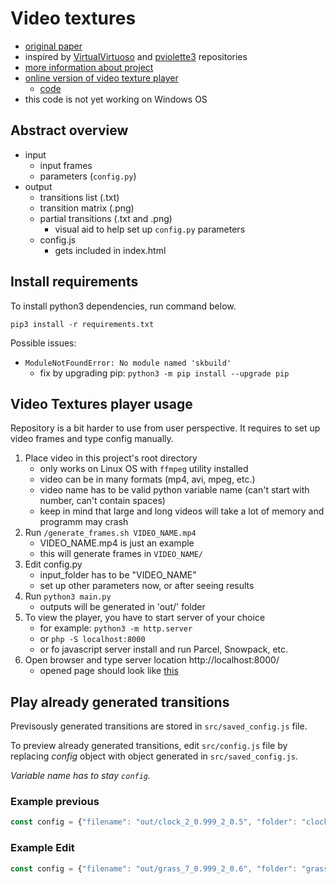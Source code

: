 # Video textures

- [original paper](https://www.cc.gatech.edu/gvu/perception/projects/videotexture/)
- inspired by [VirtualVirtuoso](https://github.com/VirtualVirtuoso/VideoTextures) and [pviolette3](https://github.com/pviolette3/video-texture) repositories
- [more information about project](https://metaviz.netlify.app/post/video_textures/)
- [online version of video texture player](https://vt-player.netlify.app)
   - [code](https://github.com/hoskra/vt-player)
- this code is not yet working on Windows OS 

## Abstract overview

- input
   - input frames
   - parameters (`config.py`)
- output
   - transitions list (.txt)
   - transition matrix (.png)
   - partial transitions (.txt and .png)
      - visual aid to help set up `config.py` parameters
   - config.js 
      - gets included in index.html

## Install requirements

To install python3 dependencies, run command below.

```pip3 install -r requirements.txt```

Possible issues:
- `ModuleNotFoundError: No module named 'skbuild'`
   - fix by upgrading pip:
      `python3 -m pip install --upgrade pip`

## Video Textures player usage

Repository is a bit harder to use from user perspective. It requires to set up video frames and type config manually.

1. Place video in this project's root directory
   - only works on Linux OS with `ffmpeg` utility installed
   - video can be in many formats (mp4, avi, mpeg, etc.)
   - video name has to be valid python variable name (can't start with number, can't contain spaces)
   - keep in mind that large and long videos will take a lot of memory and programm may crash
2. Run `/generate_frames.sh VIDEO_NAME.mp4`
   - VIDEO_NAME.mp4 is just an example
   - this will generate frames in `VIDEO_NAME/`
3. Edit config.py
   - input_folder has to be "VIDEO_NAME"
   - set up other parameters now, or after seeing results
4. Run `python3 main.py`
   - outputs will be generated in 'out/' folder
5. To view the player, you have to start server of your choice
   - for example: `python3 -m http.server`
   - or `php -S localhost:8000`
   - or fo javascript server install and run Parcel, Snowpack, etc.
6. Open browser and type server location http://localhost:8000/
   - opened page should look like [this](https://vt-player.netlify.app/clock.html)

## Play already generated transitions

Previsously generated transitions are stored in `src/saved_config.js` file.

To preview already generated transitions, edit `src/config.js` file by replacing *config* object with object generated in `src/saved_config.js`.

*Variable name has to stay `config`.*

### Example previous
```js
const config = {"filename": "out/clock_2_0.999_2_0.5", "folder": "clock", "extension": "png", "from": 1, "to": 37, "slice": false};

```
### Example Edit

```js
const config = {"filename": "out/grass_7_0.999_2_0.6", "folder": "grass", "extension": "png", "from": 1, "to": 250, "slice": false};
```